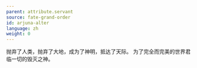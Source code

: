 ```yaml
---
parent: attribute.servant
source: fate-grand-order
id: arjuna-alter
language: zh
weight: 0
---
```


抛弃了人类，抛弃了大地，成为了神明，抵达了天际。
为了完全而完美的世界君临一切的毁灭之神。
